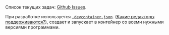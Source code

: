 Cписок текущих задач: [Github Issues](https://github.com/zaboal/bru_tg/issues).

При разработке используется [`.devcontainer.json`](.devcontainer.json). ([Какие редакторы поддерживаются?](https://containers.dev/supporting)), создает и запускает в контейнер со всеми нужными версиями программами.